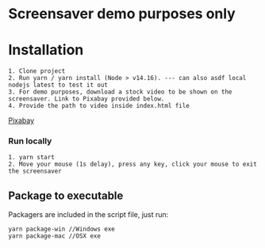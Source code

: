 # Screensaver demo purposes only

# Installation

```
1. Clone project
2. Run yarn / yarn install (Node > v14.16). --- can also asdf local nodejs latest to test it out
3. For demo purposes, download a stock video to be shown on the screensaver. Link to Pixabay provided below.
4. Provide the path to video inside index.html file
```
 [Pixabay](https://pixabay.com/videos/)
 
 
 ### Run locally
 
 ```
 1. yarn start
 2. Move your mouse (1s delay), press any key, click your mouse to exit the screensaver
 ```
 
 
 ## Package to executable 
 
Packagers are included in the script file, just run:

```
yarn package-win //Windows exe
yarn package-mac //OSX exe
```

 
